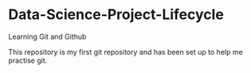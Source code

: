 # Data-Science-Project-Lifecycle
Learning Git and Github

This repository is my first git repository and has been set up to help me practise git.